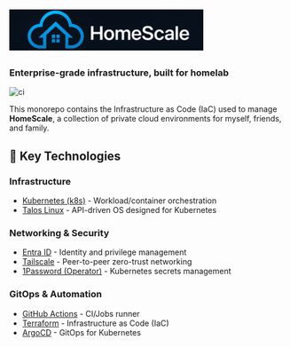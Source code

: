 # ![HomeScale](https://raw.githubusercontent.com/HomeScaleCloud/homescale/refs/heads/main/media/homescale-banner.png)

### Enterprise-grade infrastructure, built for homelab
![ci](https://github.com/HomeScaleCloud/homescale/actions/workflows/ci.yaml/badge.svg?branch=main)

This monorepo contains the Infrastructure as Code (IaC) used to manage **HomeScale**, a collection of private cloud environments for myself, friends, and family.

## 🔧 Key Technologies

### **Infrastructure**
- [Kubernetes (k8s)](https://kubernetes.io/) - Workload/container orchestration
- [Talos Linux](https://www.talos.dev) - API-driven OS designed for Kubernetes

### **Networking & Security**
- [Entra ID](https://www.microsoft.com/en-us/security/business/identity-access/microsoft-entra-id) - Identity and privilege management
- [Tailscale](https://tailscale.com) - Peer-to-peer zero-trust networking
- [1Password (Operator)](https://developer.1password.com/docs/k8s/k8s-operator/) - Kubernetes secrets management

### **GitOps & Automation**
- [GitHub Actions](https://github.com/features/actions) - CI/Jobs runner
- [Terraform](https://developer.hashicorp.com/terraform) - Infrastructure as Code (IaC)
- [ArgoCD](https://argo-cd.readthedocs.io/en/stable/) - GitOps for Kubernetes
